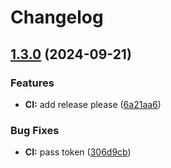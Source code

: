 # Changelog

## [1.3.0](https://github.com/meysam81/ansible-collections/compare/v1.2.0...v1.3.0) (2024-09-21)


### Features

* **CI:** add release please ([6a21aa6](https://github.com/meysam81/ansible-collections/commit/6a21aa6fcf4ca51281d27cfac266ef3203541fea))


### Bug Fixes

* **CI:** pass token ([306d9cb](https://github.com/meysam81/ansible-collections/commit/306d9cba855002234b14fa8680e4b06020dc7d07))

